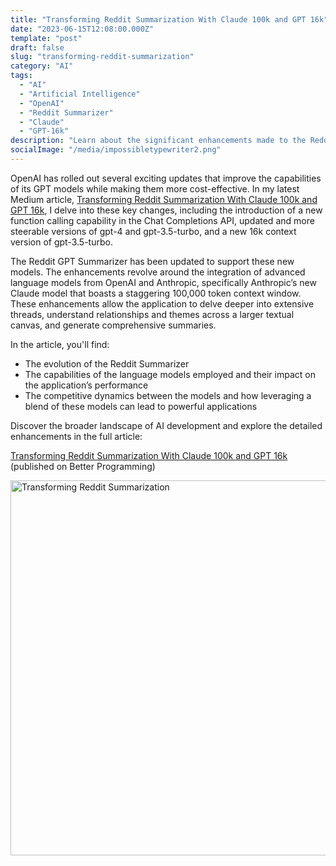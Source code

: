 ```yaml
---
title: "Transforming Reddit Summarization With Claude 100k and GPT 16k"
date: "2023-06-15T12:08:00.000Z"
template: "post"
draft: false
slug: "transforming-reddit-summarization"
category: "AI"
tags:
  - "AI"
  - "Artificial Intelligence"
  - "OpenAI"
  - "Reddit Summarizer"
  - "Claude"
  - "GPT-16k"
description: "Learn about the significant enhancements made to the Reddit Summarizer using advanced language models from OpenAI and Anthropic."
socialImage: "/media/impossibletypewriter2.png"
---
```


OpenAI has rolled out several exciting updates that improve the capabilities of its GPT models while making them more cost-effective. In my latest Medium article, [Transforming Reddit Summarization With Claude 100k and GPT 16k](https://betterprogramming.pub/transforming-reddit-summarization-with-claude-100k-and-gpt-16k-4e2592d850cf), I delve into these key changes, including the introduction of a new function calling capability in the Chat Completions API, updated and more steerable versions of gpt-4 and gpt-3.5-turbo, and a new 16k context version of gpt-3.5-turbo.

The Reddit GPT Summarizer has been updated to support these new models. The enhancements revolve around the integration of advanced language models from OpenAI and Anthropic, specifically Anthropic’s new Claude model that boasts a staggering 100,000 token context window. These enhancements allow the application to delve deeper into extensive threads, understand relationships and themes across a larger textual canvas, and generate comprehensive summaries.

In the article, you'll find:

- The evolution of the Reddit Summarizer
- The capabilities of the language models employed and their impact on the application’s performance
- The competitive dynamics between the models and how leveraging a blend of these models can lead to powerful applications

Discover the broader landscape of AI development and explore the detailed enhancements in the full article:

[Transforming Reddit Summarization With Claude 100k and GPT 16k](https://betterprogramming.pub/transforming-reddit-summarization-with-claude-100k-and-gpt-16k-4e2592d850cf) (published on Better Programming)

<a href="https://betterprogramming.pub/transforming-reddit-summarization-with-claude-100k-and-gpt-16k-4e2592d850cf"><img src="/media/impossibletypewriter2.png" alt="Transforming Reddit Summarization" width="600"></a>

